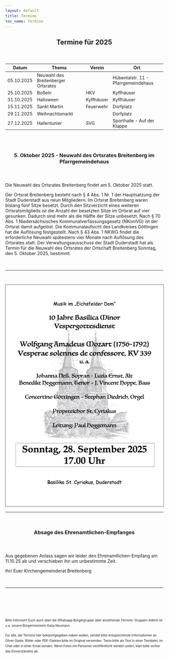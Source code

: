 ```yaml
---
layout: default
title: Termine
toc_name: Termine
---
```


<!-- aktuell wurden keine Termine an den Internetverantwortlichen gemeldet. -->

<article class="box post post-excerpt">
    <header class="major">
        <h2>Termine für 2025</h2>
    </header>
</article>

| Datum      | Thema                               | Verein     | Ort                                 |
| ---------- | ----------------------------------- | ---------- | ----------------------------------- |
| 05.10.2025 | Neuwahl des Breitenberger Ortsrates |            | Hübentalstr. 11 - Pfarrgemeindehaus |
| 25.10.2025 | Boßeln                              | HKV        | Kyffhäuser                          |
| 31.10.2025 | Halloween                           | Kyffhäuser | Kyffhäuser                          |
| 15.11.2025 | Sankt Martin                        | Feuerwehr  | Dorfplatz                           |
| 29.11.2025 | Weihnachtsmarkt                     |            | Dorfplatz                           |
| 27.12.2025 | Hallentunier                        | SVG        | Sporthalle - Auf der Klappe         |


<br><br>

<article class="box post post-excerpt">
    <header class="major">
    <h3>5. Oktober 2025 - Neuwahl des Ortsrates Breitenberg im Pfarrgemeindehaus</h3>
    <p><font size="4"></font></p>
    <p></p>
    </header>

Die Neuwahl des Ortsrates Breitenberg findet am 5. Oktober 2025 statt.

Der Ortsrat Breitenberg besteht nach § 4 Abs. 1 Nr. 1 der Hauptsatzung der Stadt Duderstadt aus neun Mitgliedern. Im Ortsrat Breitenberg waren bislang fünf Sitze besetzt. Durch den Sitzverzicht eines weiteren Ortsratsmitglieds ist die Anzahl der besetzten Sitze im Ortsrat auf vier gesunken. Dadurch sind mehr als die Hälfte der Sitze unbesetzt. Nach § 70 Abs. 1 Niedersächsisches Kommunalverfassungsgesetz (NKomVG) ist der Ortsrat damit aufgelöst. Die Kommunalaufsicht des Landkreises Göttingen hat die Auflösung festgestellt. Nach § 43 Abs. 1 NKWG findet die erforderliche Neuwahl spätestens vier Monate nach Auflösung des Ortsrates statt. Der Verwaltungsausschuss der Stadt Duderstadt hat als Termin für die Neuwahl des Ortsrates der Ortschaft Breitenberg Sonntag, den 5. Oktober 2025, bestimmt.


<br><hr><br>

</article>

<a href="#" class="image featured"><img src="images/dom-music.jpg" alt="" style="border: 1px solid #555"/></a> 
<hr><br>


<article class="box post post-excerpt">
    <header class="major">
    <h3>Absage des Ehrenamtlichen-Empfanges</h3>
    <p><font size="4"></font></p>
    <p></p>
    </header>

Aus gegebenen Anlass sagen wir leider den Ehrenamtlichen-Empfang am 11.10.25 ab und verschieben ihn um unbestimmte Zeit. 

Ihr/ Euer Kirchengemeinderat Breitenberg

<br><hr><br>

</article>

<!--

<a href="#" class="image featured"><img src="images/Aushang-Palmsamstag-2025.jpg" alt="" style="border: 1px solid #555"/></a> 
<hr><br>

<a href="#" class="image featured"><img src="images/osterfeuer.jpg" alt="" style="border: 1px solid #555"/></a> 
<hr><br>
-->

<br><br>


<font size="1">
Bitte informiert Euch auch über die Whatsapp Bürgergruppe über anstehende Termine. Gruppen-Admin ist u.a. unsere Bürgermeisterin Katja Neumann.

Für alle, die Termine hier bekanntgegeben haben wollen, sendet bitte entsprechende Informationen an Oliver Gaida. Bilder oder PDF-Dateien bitte im Original versenden. Texte bitte als Text in einer Textdatei, im Chat oder in einer Email senden. Wenn Fotos mit Personen veröffentlicht werden sollen, klärt bitte vorher das Einverständnis ab.
</font>

